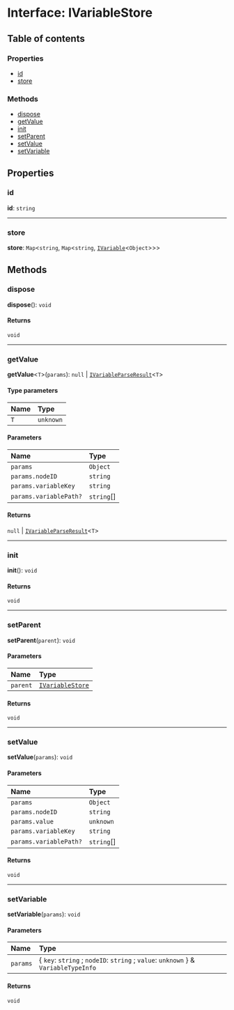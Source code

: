 # Interface: IVariableStore

## Table of contents

### Properties

* [id](/auto-docs/interface/interfaces/IVariableStore.md#id)
* [store](/auto-docs/interface/interfaces/IVariableStore.md#store)

### Methods

* [dispose](/auto-docs/interface/interfaces/IVariableStore.md#dispose)
* [getValue](/auto-docs/interface/interfaces/IVariableStore.md#getvalue)
* [init](/auto-docs/interface/interfaces/IVariableStore.md#init)
* [setParent](/auto-docs/interface/interfaces/IVariableStore.md#setparent)
* [setValue](/auto-docs/interface/interfaces/IVariableStore.md#setvalue)
* [setVariable](/auto-docs/interface/interfaces/IVariableStore.md#setvariable)

## Properties

### id

**id**: `string`

***

### store

**store**: `Map`<`string`, `Map`<`string`, [`IVariable`](/auto-docs/interface/interfaces/IVariable.md)<`Object`>>>

## Methods

### dispose

**dispose**(): `void`

#### Returns

`void`

***

### getValue

**getValue**<`T`>(`params`): `null` | [`IVariableParseResult`](/auto-docs/interface/interfaces/IVariableParseResult.md)<`T`>

#### Type parameters

| Name | Type |
| :------ | :------ |
| `T` | `unknown` |

#### Parameters

| Name | Type |
| :------ | :------ |
| `params` | `Object` |
| `params.nodeID` | `string` |
| `params.variableKey` | `string` |
| `params.variablePath?` | `string`\[] |

#### Returns

`null` | [`IVariableParseResult`](/auto-docs/interface/interfaces/IVariableParseResult.md)<`T`>

***

### init

**init**(): `void`

#### Returns

`void`

***

### setParent

**setParent**(`parent`): `void`

#### Parameters

| Name | Type |
| :------ | :------ |
| `parent` | [`IVariableStore`](/auto-docs/interface/interfaces/IVariableStore.md) |

#### Returns

`void`

***

### setValue

**setValue**(`params`): `void`

#### Parameters

| Name | Type |
| :------ | :------ |
| `params` | `Object` |
| `params.nodeID` | `string` |
| `params.value` | `unknown` |
| `params.variableKey` | `string` |
| `params.variablePath?` | `string`\[] |

#### Returns

`void`

***

### setVariable

**setVariable**(`params`): `void`

#### Parameters

| Name | Type |
| :------ | :------ |
| `params` | { `key`: `string` ; `nodeID`: `string` ; `value`: `unknown`  } & `VariableTypeInfo` |

#### Returns

`void`

